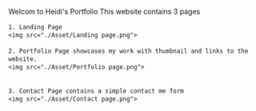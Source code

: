 Welcom to Heidi's Portfolio
This website contains 3 pages

    1. Landing Page
    <img src="./Asset/Landing page.png">

    2. Portfolio Page showcases my work with thumbnail and links to the website.
    <img src="./Asset/Portfolio page.png">


    3. Contact Page contains a simple contact me form
    <img src="./Asset/Contact page.png">
